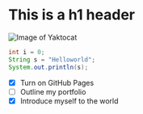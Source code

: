 # This is a h1 header
![Image of Yaktocat](https://octodex.github.com/images/yaktocat.png)
```java
int i = 0;
String s = "Helloworld";
System.out.println(s);
```
- [X] Turn on GitHub Pages
- [ ] Outline my portfolio
- [x] Introduce myself to the world
